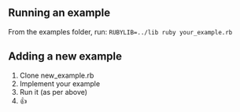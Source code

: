 ## Running an example

From the examples folder, run:
`RUBYLIB=../lib ruby your_example.rb`

## Adding a new example

1. Clone new_example.rb
2. Implement your example
3. Run it (as per above)
4. 👍
